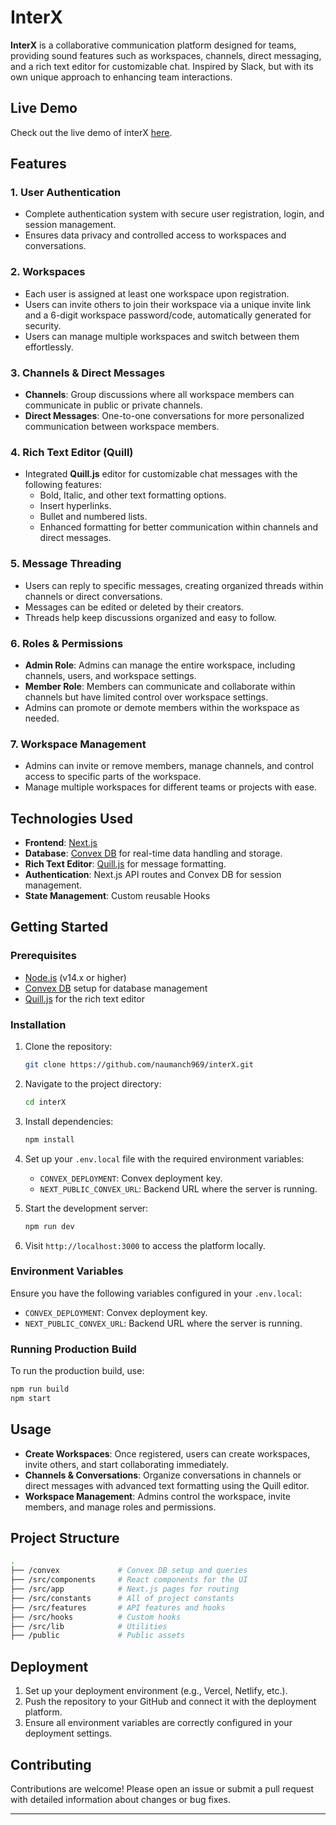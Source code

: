 # InterX

**InterX** is a collaborative communication platform designed for teams, providing sound features such as workspaces, channels, direct messaging, and a rich text editor for customizable chat. Inspired by Slack, but with its own unique approach to enhancing team interactions.

## Live Demo

Check out the live demo of interX [here](https://interx.vercel.app/).

## Features

### 1. **User Authentication**
   - Complete authentication system with secure user registration, login, and session management.
   - Ensures data privacy and controlled access to workspaces and conversations.

### 2. **Workspaces**
   - Each user is assigned at least one workspace upon registration.
   - Users can invite others to join their workspace via a unique invite link and a 6-digit workspace password/code, automatically generated for security.
   - Users can manage multiple workspaces and switch between them effortlessly.

### 3. **Channels & Direct Messages**
   - **Channels**: Group discussions where all workspace members can communicate in public or private channels.
   - **Direct Messages**: One-to-one conversations for more personalized communication between workspace members.

### 4. **Rich Text Editor (Quill)**
   - Integrated **Quill.js** editor for customizable chat messages with the following features:
     - Bold, Italic, and other text formatting options.
     - Insert hyperlinks.
     - Bullet and numbered lists.
     - Enhanced formatting for better communication within channels and direct messages.

### 5. **Message Threading**
   - Users can reply to specific messages, creating organized threads within channels or direct conversations.
   - Messages can be edited or deleted by their creators.
   - Threads help keep discussions organized and easy to follow.

### 6. **Roles & Permissions**
   - **Admin Role**: Admins can manage the entire workspace, including channels, users, and workspace settings.
   - **Member Role**: Members can communicate and collaborate within channels but have limited control over workspace settings.
   - Admins can promote or demote members within the workspace as needed.

### 7. **Workspace Management**
   - Admins can invite or remove members, manage channels, and control access to specific parts of the workspace.
   - Manage multiple workspaces for different teams or projects with ease.

## Technologies Used

- **Frontend**: [Next.js](https://nextjs.org/)
- **Database**: [Convex DB](https://convex.dev/) for real-time data handling and storage.
- **Rich Text Editor**: [Quill.js](https://quilljs.com/) for message formatting.
- **Authentication**: Next.js API routes and Convex DB for session management.
- **State Management**: Custom reusable Hooks
  
## Getting Started

### Prerequisites

- [Node.js](https://nodejs.org/) (v14.x or higher)
- [Convex DB](https://convex.dev/) setup for database management
- [Quill.js](https://quilljs.com/) for the rich text editor

### Installation

1. Clone the repository:

   ```bash
   git clone https://github.com/naumanch969/interX.git
   ```

2. Navigate to the project directory:

   ```bash
   cd interX
   ```

3. Install dependencies:

   ```bash
   npm install
   ```

4. Set up your `.env.local` file with the required environment variables:

   - `CONVEX_DEPLOYMENT`: Convex deployment key.
   - `NEXT_PUBLIC_CONVEX_URL`: Backend URL where the server is running.

5. Start the development server:

   ```bash
   npm run dev
   ```

6. Visit `http://localhost:3000` to access the platform locally.

### Environment Variables

Ensure you have the following variables configured in your `.env.local`:

- `CONVEX_DEPLOYMENT`: Convex deployment key.
- `NEXT_PUBLIC_CONVEX_URL`: Backend URL where the server is running.

### Running Production Build

To run the production build, use:

```bash
npm run build
npm start
```

## Usage

- **Create Workspaces**: Once registered, users can create workspaces, invite others, and start collaborating immediately.
- **Channels & Conversations**: Organize conversations in channels or direct messages with advanced text formatting using the Quill editor.
- **Workspace Management**: Admins control the workspace, invite members, and manage roles and permissions.

## Project Structure

```bash
.
├── /convex             # Convex DB setup and queries
├── /src/components     # React components for the UI
├── /src/app            # Next.js pages for routing
├── /src/constants      # All of project constants
├── /src/features       # API features and hooks
├── /src/hooks          # Custom hooks
├── /src/lib            # Utilities
├── /public             # Public assets
```

## Deployment

1. Set up your deployment environment (e.g., Vercel, Netlify, etc.).
2. Push the repository to your GitHub and connect it with the deployment platform.
3. Ensure all environment variables are correctly configured in your deployment settings.

## Contributing

Contributions are welcome! Please open an issue or submit a pull request with detailed information about changes or bug fixes.


---
